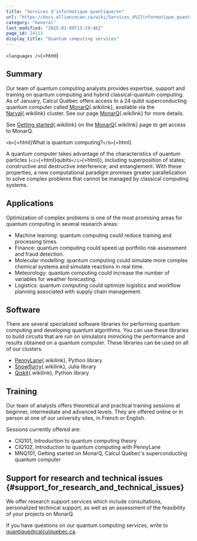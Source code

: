 ```yaml
---
title: "Services d'informatique quantique/en"
url: "https://docs.alliancecan.ca/wiki/Services_d%27informatique_quantique/en"
category: "General"
last_modified: "2025-01-09T13:19:46Z"
page_id: 24113
display_title: "Quantum computing services"
---
```


`<languages />`{=html}

## Summary

Our team of quantum computing analysts provides expertise, support and training on quantum computing and hybrid classical-quantum computing. As of January, Calcul Québec offers access to a 24 qubit superconducting quantum computer called [MonarQ](https://docs.alliancecan.ca/MonarQ/en "MonarQ"){.wikilink}, available via the [Narval](https://docs.alliancecan.ca/Narval/en "Narval"){.wikilink} cluster. See our page [MonarQ](https://docs.alliancecan.ca/MonarQ "MonarQ"){.wikilink} for more details.

See [Getting started](https://docs.alliancecan.ca/MonarQ/en#Getting_started "Getting started"){.wikilink} on the [MonarQ](https://docs.alliancecan.ca/MonarQ "MonarQ"){.wikilink} page to get access to MonarQ.

`<b>`{=html}What is quantum computing?`</b>`{=html}

A quantum computer takes advantage of the characteristics of quantum particles (`<i>`{=html}qubits`</i>`{=html}), including superposition of states; constructive and destructive interference; and entanglement. With these properties, a new computational paradigm promises greater parallelization to solve complex problems that cannot be managed by classical computing systems.

## Applications

Optimization of complex problems is one of the most promising areas for quantum computing in several research areas:

- Machine learning: quantum computing could reduce training and processing times.
- Finance: quantum computing could speed up portfolio risk assessment and fraud detection.
- Molecular modelling: quantum computing could simulate more complex chemical systems and simulate reactions in real time.
- Meteorology: quantum computing could increase the number of variables for weather forecasting.
- Logistics: quantum computing could optimize logistics and workflow planning associated with supply chain management.

## Software

There are several specialized software libraries for performing quantum computing and developing quantum algorithms. You can use these libraries to build circuits that are run on simulators mimicking the performance and results obtained on a quantum computer. These libraries can be used on all of our clusters.

- [PennyLane](https://docs.alliancecan.ca/PennyLane/en "PennyLane"){.wikilink}, Python library
- [Snowflurry](https://docs.alliancecan.ca/Snowflurry/en "Snowflurry"){.wikilink}, Julia library
- [Qiskit](https://docs.alliancecan.ca/Qiskit/fr "Qiskit"){.wikilink}, Python library

## Training

Our team of analysts offers theoretical and practical training sessions at beginner, intermediate and advanced levels. They are offered online or in person at one of our university sites, in French or English.

Sessions currently offered are:

- CIQ101, Introduction to quantum computing theory
- CIQ102, Introduction to quantum computing with PennyLane
- MNQ101, Getting started on MonarQ, Calcul Québec\'s superconducting quantum computer

## Support for research and technical issues {#support_for_research_and_technical_issues}

We offer research support services which include consultations, personalized technical support, as well as an assessment of the feasibility of your projects on MonarQ.

If you have questions on our quantum computing services, write to <quantique@calculquebec.ca>.
